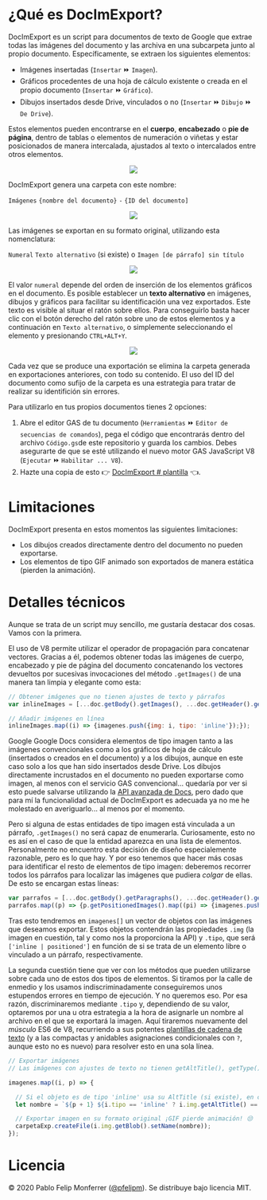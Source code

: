 # ¿Qué es DocImExport?
DocImExport es un script para documentos de texto de Google que extrae todas las imágenes del documento y las archiva en una subcarpeta junto al propio documento. Específicamente, se extraen los siguientes elementos:
- Imágenes insertadas (`Insertar` ⏩ `Imagen`).
- Gráficos procedentes de una hoja de cálculo existente o creada en el propio documento (`Insertar` ⏩ `Gráfico`).
- Dibujos insertados desde Drive, vinculados o no (`Insertar` ⏩ `Dibujo` ⏩ `De Drive`).

Estos elementos pueden encontrarse en el **cuerpo**, **encabezado** o **pie de página**, dentro de tablas o elementos de numeración o viñetas y estar posicionados de manera intercalada, ajustados al texto o intercalados entre otros elementos.

<p align="center"><img src="https://user-images.githubusercontent.com/12829262/75083257-24036600-5518-11ea-989e-9e77ab75fcb4.gif"</p>

DocImExport genera una carpeta con este nombre:

`Imágenes` `{nombre del documento}` `-` `{ID del documento]`

<p align="center"><img src="https://user-images.githubusercontent.com/12829262/75082309-3c24b680-5513-11ea-8f73-396b39d315c6.png"></p>

Las imágenes se exportan en su formato original, utilizando esta nomenclatura:

`Numeral` `Texto alternativo` (si existe) o `Imagen [de párrafo] sin título` 

<p align="center"><img src="https://user-images.githubusercontent.com/12829262/75082667-008aec00-5515-11ea-974a-775430328fdb.png"</p>

El valor `numeral` depende del orden de inserción de los elementos gráficos en el documento. Es posible establecer un **texto alternativo** en imágenes, dibujos y gráficos para facilitar su identificación una vez exportados. Este texto es visible al situar el ratón sobre ellos. Para conseguirlo basta hacer clic con el botón derecho del ratón sobre uno de estos elementos y a continuación en `Texto alternativo`,  o simplemente seleccionando el elemento y presionando `CTRL+ALT+Y`.

<p align="center"><img src="https://user-images.githubusercontent.com/12829262/75082576-92462980-5514-11ea-99a6-5341b03d92ac.gif"></p>

Cada vez que se produce una exportación se elimina la carpeta generada en exportaciones anteriores, con todo su contenido. El uso del ID del documento como sufijo de la carpeta es una estrategia para tratar de realizar su identifición sin errores.

Para utilizarlo en tus propios documentos tienes 2 opciones:

1. Abre el editor GAS de tu documento (`Herramientas` ⏩ `Editor de secuencias de comandos`), pega el código que encontrarás dentro del archivo `Código.gs`de este repositorio y guarda los cambios. Debes asegurarte de que se esté utilizando el nuevo motor GAS JavaScript V8 (`Ejecutar` ⏩ `Habilitar ... V8`).
2. Hazte una copia de esto :point_right: [DocImExport # plantilla](https://docs.google.com/document/d/1UXYbNEDxyAiqAQ8gFcUno-p53Rp2udo0_JCRsw-7_ro/template/preview) :point_left:.

# Limitaciones
DocImExport presenta en estos momentos las siguientes limitaciones:
- Los dibujos creados directamente dentro del documento no pueden exportarse.
- Los elementos de tipo GIF animado son exportados de manera estática (pierden la animación).

# Detalles técnicos

Aunque se trata de un script muy sencillo, me gustaría destacar dos cosas. Vamos con la primera.

El uso de V8 permite utilizar el operador de propagación para concatenar vectores. Gracias a él, podemos obtener todas las imágenes de cuerpo, encabezado y pie de página del documento concatenando los vectores devueltos por sucesivas invocaciones del método `.getImages()` de una manera tan limpia y elegante como esta:

```javascript
// Obtener imágenes que no tienen ajustes de texto y párrafos
var inlineImages = [...doc.getBody().getImages(), ...doc.getHeader().getImages(), ...doc.getFooter().getImages()];

// Añadir imágenes en línea
inlineImages.map((i) => {imagenes.push({img: i, tipo: 'inline'});});
```
Google Google Docs considera elementos de tipo imagen tanto a las imágenes convencionales como a los gráficos de hoja de cálculo (insertados o creados en el documento) y a los dibujos, aunque en este caso solo a los que han sido insertados desde Drive. Los dibujos directamente incrustados en el documento no pueden exportarse como imagen, al menos con el servicio GAS convencional... quedaría por ver si esto puede salvarse utilizando la [API avanzada de Docs](https://developers.google.com/docs/api), pero dado que para mí la funcionalidad actual de DocImExport es adecuada ya no me he molestado en averiguarlo... al menos por el momento.

Pero si alguna de estas entidades de tipo imagen está vinculada a un párrafo, `.getImages()` no será capaz de enumerarla. Curiosamente, esto no es así en el caso de que la entidad aparezca en una lista de elementos. Personalmente no encuentro esta decisión de diseño especialemente razonable, pero es lo que hay. Y por eso tenemos que hacer más cosas para identificar el resto de elementos de tipo imagen: deberemos recorrer todos los párrafos para localizar las imágenes que pudiera *colgar* de ellas. De esto se encargan estas líneas:

```javascript
var parrafos = [...doc.getBody().getParagraphs(), ...doc.getHeader().getParagraphs(), ...doc.getFooter().getParagraphs()];
parrafos.map((p) => {p.getPositionedImages().map((pi) => {imagenes.push({img: pi, tipo: 'positioned'});});});
```
Tras esto tendremos en `imagenes[]` un vector de objetos con las imágenes que deseamos exportar. Estos objetos contendrán las propiedades `.img` (la imagen en cuestión, tal y como nos la proporciona la API) y `.tipo`, que será `['inline | positioned']` en función de si se trata de un elemento libre o vinculado a un párrafo, respectivamente.

La segunda cuestión tiene que ver con los métodos que pueden utilizarse sobre cada uno de estos dos tipos de elementos. Si tiramos por la calle de enmedio y los  usamos indiscriminadamente conseguiremos unos estupendos errores en tiempo de ejecución. Y no queremos eso. Por esa razón, discriminaremos mediante `.tipo` y, dependiendo de su valor, optaremos por una u otra estrategia a la hora de asignarle un nombre al archivo en el que se exportará la imagen. Aquí tiraremos nuevamente del *músculo* ES6 de V8, recurriendo a sus potentes [plantillas de cadena de texto](https://developer.mozilla.org/es/docs/Web/JavaScript/Referencia/template_strings) (y a las compactas y anidables asignaciones condicionales con `?`, aunque esto no es nuevo) para resolver esto en una sola línea.

```javascript
// Exportar imágenes
// Las imágenes con ajustes de texto no tienen getAltTitle(), getType(), getAttributes()... pero sí getId()

imagenes.map((i, p) => {

  // Si el objeto es de tipo 'inline' usa su AltTitle (si existe), en cualquier otro caso 'Imagen sin título'
  let nombre = `${p + 1} ${i.tipo == 'inline' ? i.img.getAltTitle() == null ? 'Imagen sin título' : i.img.getAltTitle() : 'Imagen de párrafo sin título'}`;

  // Exportar imagen en su formato original ¡GIF pierde animación! 😒
  carpetaExp.createFile(i.img.getBlob().setName(nombre));
});
```

# Licencia
© 2020 Pablo Felip Monferrer ([@pfelipm](https://twitter.com/pfelipm)). Se distribuye bajo licencia MIT.
